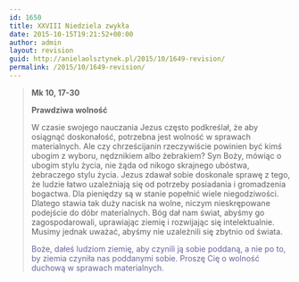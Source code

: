 ```yaml
---
id: 1650
title: XXVIII Niedziela zwykła
date: 2015-10-15T19:21:52+00:00
author: admin
layout: revision
guid: http://anielaolsztynek.pl/2015/10/1649-revision/
permalink: /2015/10/1649-revision/
---
```

> **Mk 10, 17-30**
> 
> **Prawdziwa wolność**
> 
> W czasie swojego nauczania Jezus często podkreślał, że aby osiągnąć doskonałość, potrzebna jest wolność w sprawach materialnych. Ale czy chrześcijanin rzeczywiście powinien być kimś ubogim z wyboru, nędznikiem albo żebrakiem? Syn Boży, mówiąc o ubogim stylu życia, nie żąda od nikogo skrajnego ubóstwa, żebraczego stylu życia. Jezus zdawał sobie doskonale sprawę z tego, że ludzie łatwo uzależniają się od potrzeby posiadania i gromadzenia bogactwa. Dla pieniędzy są w stanie popełnić wiele niegodziwości. Dlatego stawia tak duży nacisk na wolne, niczym nieskrępowane podejście do dóbr materialnych. Bóg dał nam świat, abyśmy go zagospodarowali, uprawiając ziemię i rozwijając się intelektualnie. Musimy jednak uważać, abyśmy nie uzależnili się zbytnio od świata.
> 
> <span style="color: #666699;">Boże, dałeś ludziom ziemię, aby czynili ją sobie poddaną, a nie po to, by ziemia czyniła nas poddanymi sobie. Proszę Cię o wolność duchową w sprawach materialnych.</span>